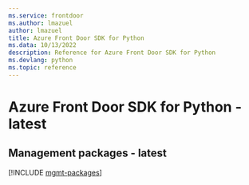 ```yaml
---
ms.service: frontdoor
ms.author: lmazuel
author: lmazuel
title: Azure Front Door SDK for Python
ms.data: 10/13/2022
description: Reference for Azure Front Door SDK for Python
ms.devlang: python
ms.topic: reference
---
```

# Azure Front Door SDK for Python - latest

## Management packages - latest
[!INCLUDE [mgmt-packages](front-door-mgmt-index.md)]